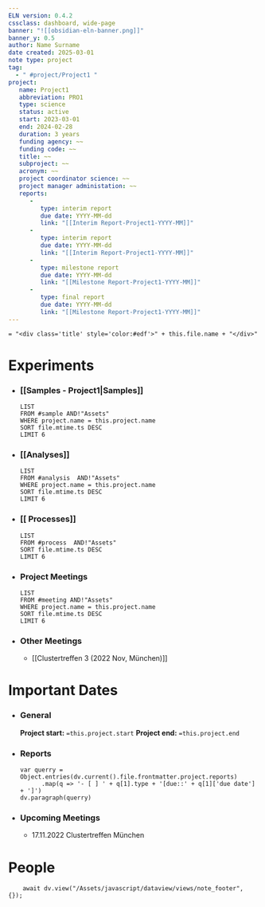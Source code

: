 ```yaml
---
ELN version: 0.4.2
cssclass: dashboard, wide-page
banner: "![[obsidian-eln-banner.png]]"
banner_y: 0.5
author: Name Surname
date created: 2025-03-01
note type: project
tag:
  - " #project/Project1 "
project:
   name: Project1
   abbreviation: PRO1
   type: science
   status: active
   start: 2023-03-01
   end: 2024-02-28
   duration: 3 years
   funding agency: ~~
   funding code: ~~
   title: ~~
   subproject: ~~
   acronym: ~~
   project coordinator science: ~~
   project manager administation: ~~
   reports:
      -
         type: interim report
         due date: YYYY-MM-dd
         link: "[[Interim Report-Project1-YYYY-MM]]"
      -
         type: interim report
         due date: YYYY-MM-dd
         link: "[[Interim Report-Project1-YYYY-MM]]"
      -
         type: milestone report
         due date: YYYY-MM-dd
         link: "[[Milestone Report-Project1-YYYY-MM]]"
      -
         type: final report
         due date: YYYY-MM-dd
         link: "[[Milestone Report-Project1-YYYY-MM]]"
---
```


`= "<div class='title' style='color:#edf'>" + this.file.name + "</div>"`

# Experiments

- ### [[Samples - Project1|Samples]]
  ```dataview
  LIST
  FROM #sample AND!"Assets"
  WHERE project.name = this.project.name
  SORT file.mtime.ts DESC
  LIMIT 6
  ```

- ### [[Analyses]]
  ```dataview
  LIST
  FROM #analysis  AND!"Assets"
  WHERE project.name = this.project.name
  SORT file.mtime.ts DESC
  LIMIT 6
  ```

- ### [[ Processes]]
  ```dataview
  LIST
  FROM #process  AND!"Assets"
  SORT file.mtime.ts DESC
  LIMIT 6
  ```

- ### Project Meetings
  ```dataview
  LIST
  FROM #meeting AND!"Assets"
  WHERE project.name = this.project.name
  SORT file.mtime.ts DESC
  LIMIT 6
  ```

- ### Other Meetings
	- [[Clustertreffen 3 (2022 Nov, München)]]


# Important Dates

- ### General
	**Project start:** `=this.project.start`
	**Project end:** `=this.project.end`

- ### Reports
  ```dataviewjs
  var querry = Object.entries(dv.current().file.frontmatter.project.reports)
        .map(q => '- [ ] ' + q[1].type + '[due::' + q[1]['due date'] + ']')
  dv.paragraph(querry)
  ```

- ### Upcoming Meetings
	- 17.11.2022 Clustertreffen München

# People

```dataviewjs
    await dv.view("/Assets/javascript/dataview/views/note_footer", {});
```
